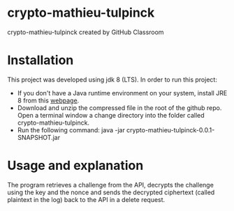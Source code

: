 # crypto-mathieu-tulpinck
crypto-mathieu-tulpinck created by GitHub Classroom

# Installation

This project was developed using jdk 8 (LTS). In order to run this project:

- If you don't have a Java runtime environment on your system, install JRE 8 from this [webpage](https://www.java.com/en/download/).
- Download and unzip the compressed file in the root of the github repo. Open a terminal window a change directory into the folder called crypto-mathieu-tulpinck.
- Run the following command: java -jar crypto-mathieu-tulpinck-0.0.1-SNAPSHOT.jar

# Usage and explanation

The program retrieves a challenge from the API, decrypts the challenge using the key and the nonce and sends the decrypted ciphertext (called plaintext in the log) back to the API in a delete request. 